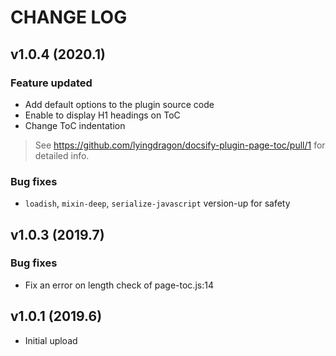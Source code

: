 # CHANGE LOG

## v1.0.4 (2020.1)
### Feature updated
- Add default options to the plugin source code
- Enable to display H1 headings on ToC
- Change ToC indentation

> See https://github.com/lyingdragon/docsify-plugin-page-toc/pull/1 for detailed info.

### Bug fixes
- `loadish`, `mixin-deep`, `serialize-javascript` version-up for safety

## v1.0.3 (2019.7)
### Bug fixes
- Fix an error on length check of page-toc.js:14

## v1.0.1 (2019.6)

- Initial upload
